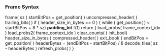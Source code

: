 ### Frame Syntax

<div class="syntax">
frame( sz )
    startBitPos = get_position( )
    uncompressed_header( )
    trailing_bits( )
    if ( header_size_in_bytes == 0 )  {
        while ( get_position( ) < startBitPos + 8 * sz)
            <b>padding_bit</b>                                               f(1)
        return
    }
    load_probs( frame_context_idx )
    load_probs2( frame_context_idx )
    clear_counts( )
    init_bool( header_size_in_bytes )
    compressed_header( )
    exit_bool( )
    endBitPos = get_position( )
    headerBytes = (endBitPos - startBitPos) / 8
    decode_tiles( sz - headerBytes )
    refresh_probs( )
}
</div>
